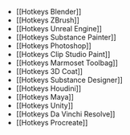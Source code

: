 - [[Hotkeys Blender]]
- [[Hotkeys ZBrush]]
- [[Hotkeys Unreal Engine]]
- [[Hotkeys Substance Painter]]
- [[Hotkeys Photoshop]]
- [[Hotkeys Clip Studio Paint]]
- [[Hotkeys Marmoset Toolbag]]
- [[Hotkeys 3D Coat]]
- [[Hotkeys Substance Designer]]
- [[Hotkeys Houdini]]
- [[Hotkeys Maya]]
- [[Hotkeys Unity]]
- [[Hotkeys Da Vinchi Resolve]]
- [[Hotkeys Procreate]]